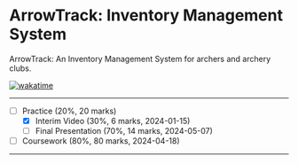 # ArrowTrack: Inventory Management System

ArrowTrack: An Inventory Management System for archers and archery clubs.

[![wakatime](https://wakatime.com/badge/user/55c30436-1509-4eb9-9f18-fa9b7c6060c4/project/018b7cc1-bd83-4823-9fc6-e53bc6c5a4c8.svg)](https://wakatime.com/badge/user/55c30436-1509-4eb9-9f18-fa9b7c6060c4/project/018b7cc1-bd83-4823-9fc6-e53bc6c5a4c8)

---

- [ ] Practice (20%, 20 marks)
  - [x] Interim Video (30%, 6 marks, 2024-01-15) 
  - [ ] Final Presentation (70%, 14 marks, 2024-05-07)

- [ ] Coursework (80%, 80 marks, 2024-04-18)

---
